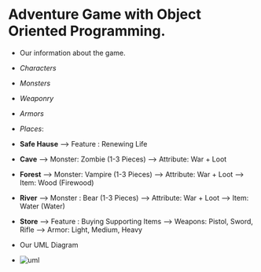 # Adventure Game with Object Oriented Programming.

* Our information about the game.
* *Characters*
* *Monsters*
* *Weaponry*
* *Armors*
* *Places*:
* **Safe Hause** --> Feature : Renewing Life
* **Cave**       --> Monster: Zombie (1-3 Pieces)       --> Attribute: War + Loot
* **Forest**     --> Monster: Vampire (1-3 Pieces)      --> Attribute: War + Loot         --> Item: Wood (Firewood)
* **River**      --> Monster : Bear (1-3 Pieces)        --> Attribute: War + Loot         --> Item: Water (Water)
* **Store**      --> Feature : Buying Supporting Items  --> Weapons: Pistol, Sword, Rifle --> Armor: Light, Medium, Heavy   

* Our UML Diagram
* ![uml](https://user-images.githubusercontent.com/93118400/182587838-7ef6c057-b82e-4a6f-a053-c64c377dd551.png)


